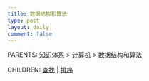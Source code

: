 ```yaml
---
title: 数据结构和算法
type: post
layout: daily
comment: false
---
```


PARENTS: [知识体系](/gknows/wiki) > [计算机](/gknows/计算机) > 数据结构和算法

CHILDREN: [查找](/gknows/查找) | [排序](/gknows/排序)
